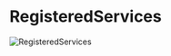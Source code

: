 # RegisteredServices

![RegisteredServices](http://www.plantuml.com/plantuml/proxy?cache=no&src=https://raw.githubusercontent.com/relativitydev/relativity.testing.framework/master/docs/dev/SequenceDiagrams/UMLFiles/RegisteredServices.iuml)
